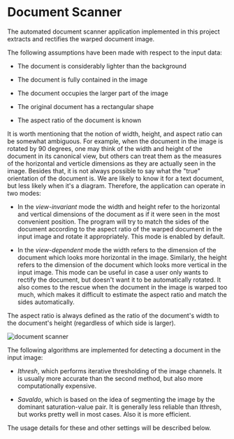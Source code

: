 # Document Scanner

The automated document scanner application implemented in this project extracts and rectifies the warped document image.

The following assumptions have been made with respect to the input data:

* The document is considerably lighter than the background

* The document is fully contained in the image 

* The document occupies the larger part of the image

* The original document has a rectangular shape

* The aspect ratio of the document is known

It is worth mentioning that the notion of width, height, and aspect ratio can be somewhat ambiguous. For example, when the document in the image is rotated by 90 degrees, one may think of the width and height of the document in its canonical view, but others can treat them as the measures of the horizontal and verticle dimensions as they are actually seen in the image. Besides that, it is not always possible to say what the "true" orientation of the document is. We are likely to know it for a text document, but less likely when it's a diagram. Therefore, the application can operate in two modes:

* In the *view-invariant* mode the width and height refer to the horizontal and vertical dimensions of the document as if it were seen in the most convenient position. The program will try to match the sides of the document according to the aspect ratio of the warped document in the input image and rotate it appropriately. This mode is enabled by default.

* In the *view-dependent* mode the width refers to the dimension of the document which looks more horizontal in the image. Similarly, the height refers to the dimension of the document which looks more vertical in the input image. This mode can be useful in case a user only wants to rectify the document, but doesn't want it to be automatically rotated. It also comes to the rescue when the document in the image is warped too much, which makes it difficult to estimate the aspect ratio and match the sides automatically. 

The aspect ratio is always defined as the ratio of the document's width to the document's height (regardless of which side is larger).

![document scanner](./assets/cover.jpg)

The following algorithms are implemented for detecting a document in the input image:

* *Ithresh*, which performs iterative thresholding of the image channels. It is usually more accurate than the second method, but also more computationally expensive.  

* *Savaldo*, which is based on the idea of segmenting the image by the dominant saturation-value pair. It is generally less reliable than Ithresh, but works pretty well in most cases. Also it is more efficient.

The usage details for these and other settings will be described below.
